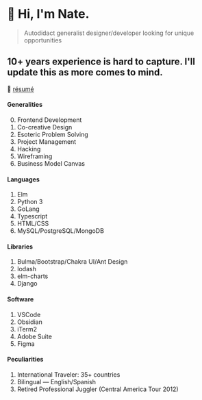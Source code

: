 # 🌊 Hi, I'm Nate.

> Autodidact generalist designer/developer looking for unique opportunities

## 10+ years experience is hard to capture. I'll update this as more comes to mind.

📜 [résumé](https://nqthqn.com/resume/)

#### Generalities
0. Frontend Development
1. Co-creative Design
2. Esoteric Problem Solving
3. Project Management
4. Hacking
5. Wireframing
6. Business Model Canvas

#### Languages
1. Elm
2. Python 3
3. GoLang
4. Typescript
5. HTML/CSS
6. MySQL/PostgreSQL/MongoDB

#### Libraries
1. Bulma/Bootstrap/Chakra UI/Ant Design
2. lodash
3. elm-charts
4. Django

#### Software
1. VSCode
2. Obsidian
3. iTerm2
4. Adobe Suite
5. Figma

#### Peculiarities
1. International Traveler: 35+ countries
2. Bilingual — English/Spanish
3. Retired Professional Juggler (Central America Tour 2012)
